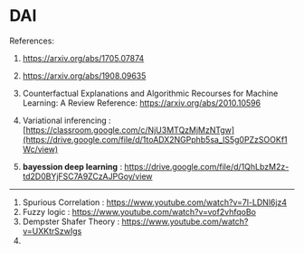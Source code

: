 # DAI

References:
1. https://arxiv.org/abs/1705.07874
2. https://arxiv.org/abs/1908.09635

3. Counterfactual Explanations and Algorithmic Recourses for Machine Learning: A Review
Reference: https://arxiv.org/abs/2010.10596

4. Variational inferencing : [https://classroom.google.com/c/NjU3MTQzMjMzNTgw](https://drive.google.com/file/d/1toADX2NGPphb5sa_lS5g0PZzSOOKf1Wc/view)
5. **bayession deep learning** : https://drive.google.com/file/d/1QhLbzM2z-td2D0BYjFSC7A9ZCzAJPGoy/view


-----
1. Spurious Correlation : https://www.youtube.com/watch?v=7l-LDNl6jz4
2. Fuzzy logic : https://www.youtube.com/watch?v=vof2vhfqoBo
3. Dempster Shafer Theory : https://www.youtube.com/watch?v=UXKtrSzwIgs
4. 
